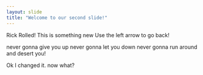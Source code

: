 ```yaml
---
layout: slide
title: "Welcome to our second slide!"
---
```

Rick Rolled! This is something new
Use the left arrow to go back!

never gonna give you up
never gonna let you down
never gonna run around and
desert you!

Ok I changed it.  now what?
